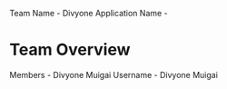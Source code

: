 Team Name - Divyone
Application Name - 

# Team Overview
Members - Divyone Muigai
Username - Divyone Muigai
